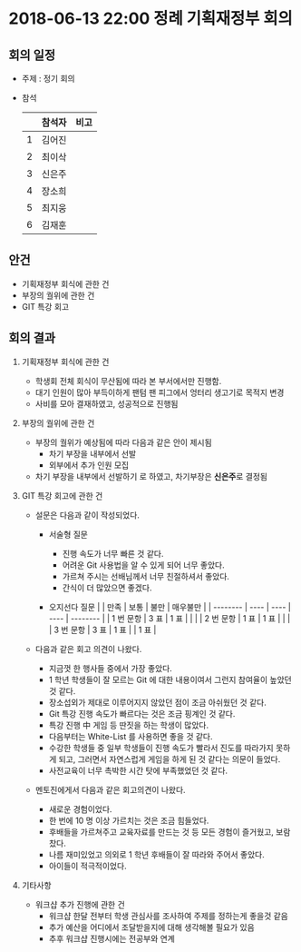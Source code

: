 # 2018-06-13 22:00 정례 기획재정부 회의

## 회의 일정

-   주제 : 정기 회의
-   참석

    |     | 참석자 | 비고 |
    | --- | ------ | ---- |
    | 1   | 김어진 |      |
    | 2   | 최이삭 |      |
    | 3   | 신은주 |      |
    | 4   | 장소희 |      |
    | 5   | 최지웅 |      |
    | 6   | 김재훈 |      |

## 안건

-   기획재정부 회식에 관한 건
-   부장의 궐위에 관한 건
-   GIT 특강 회고

## 회의 결과

1.  기획재정부 회식에 관한 건

    -   학생회 전체 회식이 무산됨에 따라 본 부서에서만 진행함.
    -   대기 인원이 많아 부득이하게 팬텀 팬 피그에서 엉터리 생고기로 목적지 변경
    -   사비를 모아 결재하였고, 성공적으로 진행됨

2.  부장의 궐위에 관한 건

    -   부장의 궐위가 예상됨에 따라 다음과 같은 안이 제시됨
        -   차기 부장을 내부에서 선발
        -   외부에서 추가 인원 모집
    -   차기 부장을 내부에서 선발하기 로 하였고, 차기부장은 **신은주**로 결정됨

3.  GIT 특강 회고에 관한 건

    -   설문은 다음과 같이 작성되었다.

        -   서술형 질문

            -   진행 속도가 너무 빠른 것 같다.
            -   어려운 Git 사용법을 알 수 있게 되어 너무 좋았다.
            -   가르쳐 주시는 선배님께서 너무 친절하셔서 좋았다.
            -   간식이 더 많았으면 좋겠다.

        -   오지선다 질문
            | | 만족 | 보통 | 불만 | 매우불만 |
            | -------- | ---- | ---- | ---- | -------- |
            | 1 번 문항 | 3 표 | 1 표 | | |
            | 2 번 문항 | 1 표 | 1 표 | | |
            | 3 번 문항 | 3 표 | 1 표 | | 1 표 |

    -   다음과 같은 회고 의견이 나왔다.

        -   지금껏 한 행사들 중에서 가장 좋았다.
        -   1 학년 학생들이 잘 모르는 Git 에 대한 내용이여서 그런지 참여율이 높았던 것 같다.
        -   장소섭외가 제대로 이루어지지 않았던 점이 조금 아쉬웠던 것 같다.
        -   Git 특강 진행 속도가 빠르다는 것은 조금 핑계인 것 같다.
        -   특강 진행 中 게임 등 딴짓을 하는 학생이 많았다.
        -   다음부터는 White-List 를 사용하면 좋을 것 같다.
        -   수강한 학생들 중 일부 학생들이 진행 속도가 빨라서 진도를 따라가지 못하게 되고, 그러면서 자연스럽게 게임을 하게 된 것 같다는 의문이 들었다.
        -   사전교육이 너무 촉박한 시간 탓에 부족했었던 것 같다.

    -   멘토진에게서 다음과 같은 회고의견이 나왔다.
        -   새로운 경험이었다.
        -   한 번에 10 명 이상 가르치는 것은 조금 힘들었다.
        -   후배들을 가르쳐주고 교육자료를 만드는 것 등 모든 경험이 즐거웠고, 보람찼다.
        -   나름 재미있었고 의외로 1 학년 후배들이 잘 따라와 주어서 좋았다.
        -   아이들이 적극적이었다.

4.  기타사항
    -   워크샵 추가 진행에 관한 건
        -   워크샵 한달 전부터 학생 관심사를 조사하여 주제를 정하는게 좋을것 같음
        -   추가 예산을 어디에서 조달받을지에 대해 생각해볼 필요가 있음
        -   추후 워크샵 진행시에는 전공부와 연계
